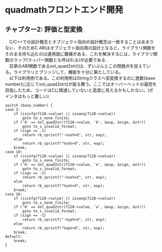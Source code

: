 # quadmathフロントエンド開発
## チャプター2: 評価と型変換

　C/C++での設計概念とオブジェクト指向の設計概念は一致することはあまりない．そのためC ABIはオブジェクト指向用の設計となると，ライブラリ関数をそのまま持ち込むのは運用面に難儀がある．これを解決するには，ライブラリ関数のラップ(ラッパー関数とも呼ばれる)が必要である．  
　前章のABI関数であるool_quad2str()は、ずいぶんとこの問題点を捉えている。ライブラリとブリッジして、機能を十分に果たしている。  
　以下は利用例である。この利用例はStringクラスへ型変換するのに進数{base number}に応じてool_quad2str()が振る舞う。ここではオーバーヘッドの最短を目指したため、コードはCに精通していないと高度に見えるかもしれない。(ポインタはもっと難しい)  


```
switch (base_number) {
case 2:
	if (isinfq(f128->value) || isnanq(f128->value))
		goto to_s_none_finite;
	if ('0' == ool_quad2str(f128->value, 'b', &exp, &sign, &str))
		goto to_s_invalid_format;
	if (sign == -1)
		return rb_sprintf("-%se%+d", str, exp);
	else
		return rb_sprintf("%se%+d", str, exp);
	break;
case 10:
	if (isinfq(f128->value) || isnanq(f128->value))
		goto to_s_none_finite;
	if ('0' == ool_quad2str(f128->value, 'e', &exp, &sign, &str))
		goto to_s_invalid_format;
	if (sign == -1)
		return rb_sprintf("-%se%+d", str, exp);
	else
		return rb_sprintf("%se%+d", str, exp);
	break;
case 16:
	if (isinfq(f128->value) || isnanq(f128->value))
		goto to_s_none_finite;
	if ('0' == ool_quad2str(f128->value, 'a', &exp, &sign, &str))
		goto to_s_invalid_format;
	if (sign == -1)
		return rb_sprintf("-%sp%+d", str, exp);
	else
		return rb_sprintf("%sp%+d", str, exp);
	break;
default:
	break;
}
```
